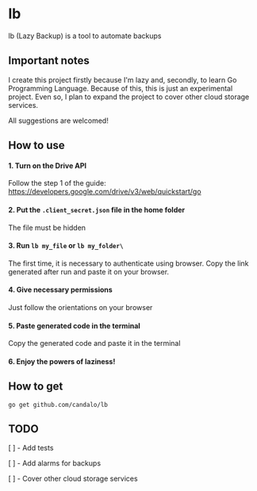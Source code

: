 # lb
lb (Lazy Backup) is a tool to automate backups

## Important notes

I create this project firstly because I'm lazy and, secondly, to learn Go Programming Language. Because of this, this is just an experimental project.
Even so, I plan to expand the project to cover other cloud storage services.

All suggestions are welcomed!

## How to use

#### 1. Turn on the Drive API
Follow the step 1 of the guide: https://developers.google.com/drive/v3/web/quickstart/go

#### 2. Put the `.client_secret.json` file in the home folder
The file must be hidden

#### 3. Run `lb my_file` or `lb my_folder\`
The first time, it is necessary to authenticate using browser. Copy the link generated after run and paste it on your browser.

#### 4. Give necessary permissions
Just follow the orientations on your browser

#### 5. Paste generated code in the terminal
Copy the generated code and paste it in the terminal

#### 6. Enjoy the powers of laziness!

## How to get

`go get github.com/candalo/lb`

## TODO

[ ] - Add tests

[ ] - Add alarms for backups

[ ] - Cover other cloud storage services
